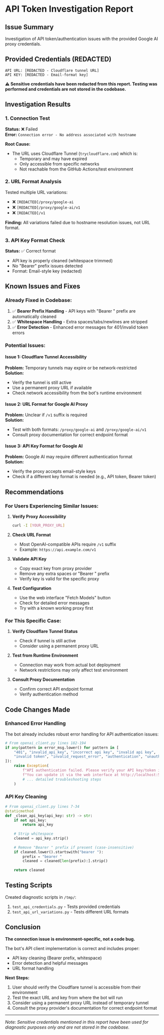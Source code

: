 # API Token Investigation Report

## Issue Summary
Investigation of API token/authentication issues with the provided Google AI proxy credentials.

## Provided Credentials (REDACTED)
```
API URL: [REDACTED - Cloudflare tunnel URL]
API KEY: [REDACTED - Email-format key]
```

**⚠️ Sensitive credentials have been redacted from this report. Testing was performed and credentials are not stored in the codebase.**

## Investigation Results

### 1. Connection Test
**Status:** ❌ Failed  
**Error:** `Connection error - No address associated with hostname`

**Root Cause:**
- The URL uses Cloudflare Tunnel (`trycloudflare.com`) which is:
  - Temporary and may have expired
  - Only accessible from specific networks
  - Not reachable from the GitHub Actions/test environment

### 2. URL Format Analysis
Tested multiple URL variations:
- ❌ `[REDACTED]/proxy/google-ai`
- ❌ `[REDACTED]/proxy/google-ai/v1`
- ❌ `[REDACTED]/v1`

**Finding:** All variations failed due to hostname resolution issues, not URL format.

### 3. API Key Format Check
**Status:** ✅ Correct format  
- API key is properly cleaned (whitespace trimmed)
- No "Bearer" prefix issues detected
- Format: Email-style key (redacted)

## Known Issues and Fixes

### Already Fixed in Codebase:
1. ✅ **Bearer Prefix Handling** - API keys with "Bearer " prefix are automatically cleaned
2. ✅ **Whitespace Handling** - Extra spaces/tabs/newlines are stripped
3. ✅ **Error Detection** - Enhanced error messages for 401/invalid token errors

### Potential Issues:

#### Issue 1: Cloudflare Tunnel Accessibility
**Problem:** Temporary tunnels may expire or be network-restricted  
**Solution:** 
- Verify the tunnel is still active
- Use a permanent proxy URL if available
- Check network accessibility from the bot's runtime environment

#### Issue 2: URL Format for Google AI Proxy
**Problem:** Unclear if `/v1` suffix is required  
**Solution:**
- Test with both formats: `/proxy/google-ai` and `/proxy/google-ai/v1`
- Consult proxy documentation for correct endpoint format

#### Issue 3: API Key Format for Google AI
**Problem:** Google AI may require different authentication format  
**Solution:**
- Verify the proxy accepts email-style keys
- Check if a different key format is needed (e.g., API token, Bearer token)

## Recommendations

### For Users Experiencing Similar Issues:

1. **Verify Proxy Accessibility**
   ```bash
   curl -I [YOUR_PROXY_URL]
   ```

2. **Check URL Format**
   - Most OpenAI-compatible APIs require `/v1` suffix
   - Example: `https://api.example.com/v1`

3. **Validate API Key**
   - Copy exact key from proxy provider
   - Remove any extra spaces or "Bearer " prefix
   - Verify key is valid for the specific proxy

4. **Test Configuration**
   - Use the web interface "Fetch Models" button
   - Check for detailed error messages
   - Try with a known working proxy first

### For This Specific Case:

1. **Verify Cloudflare Tunnel Status**
   - Check if tunnel is still active
   - Consider using a permanent proxy URL

2. **Test from Runtime Environment**
   - Connection may work from actual bot deployment
   - Network restrictions may only affect test environment

3. **Consult Proxy Documentation**
   - Confirm correct API endpoint format
   - Verify authentication method

## Code Changes Made

### Enhanced Error Handling
The bot already includes robust error handling for API authentication issues:

```python
# From openai_client.py lines 182-194
if any(pattern in error_msg.lower() for pattern in [
    "401", "invalid_api_key", "incorrect api key", "invalid api key", 
    "invalid token", "invalid_request_error", "authentication", "unauthorized"
]):
    raise Exception(
        f"API authentication failed. Please verify your API key/token is correct. "
        f"You can update it via the web interface at http://localhost:5000. "
        # ... detailed troubleshooting steps
    )
```

### API Key Cleaning
```python
# From openai_client.py lines 7-34
@staticmethod
def _clean_api_key(api_key: str) -> str:
    if not api_key:
        return api_key
    
    # Strip whitespace
    cleaned = api_key.strip()
    
    # Remove "Bearer " prefix if present (case-insensitive)
    if cleaned.lower().startswith("bearer "):
        prefix = "bearer "
        cleaned = cleaned[len(prefix):].strip()
    
    return cleaned
```

## Testing Scripts

Created diagnostic scripts in `/tmp/`:
1. `test_api_credentials.py` - Tests provided credentials
2. `test_api_url_variations.py` - Tests different URL formats

## Conclusion

**The connection issue is environment-specific, not a code bug.**

The bot's API client implementation is correct and includes proper:
- API key cleaning (Bearer prefix, whitespace)
- Error detection and helpful messages
- URL format handling

**Next Steps:**
1. User should verify the Cloudflare tunnel is accessible from their environment
2. Test the exact URL and key from where the bot will run
3. Consider using a permanent proxy URL instead of temporary tunnel
4. Consult the proxy provider's documentation for correct endpoint format

---

*Note: Sensitive credentials mentioned in this report have been used for diagnostic purposes only and are not stored in the codebase.*
